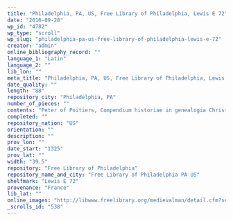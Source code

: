 ```yaml
---
title: "Philadelphia, PA, US, Free Library of Philadelphia, Lewis E 72"
date: "2016-09-28"
wp_id: "4782"
wp_type: "scroll"
wp_slug: "philadelphia-pa-us-free-library-of-philadelphia-lewis-e-72"
creator: "admin"
online_bibliography_record: ""
language_1: "Latin"
language_2: ""
lib_lon: ""
meta_title: "Philadelphia, PA, US, Free Library of Philadelphia, Lewis E 72"
date_quality: ""
length: "88"
repository_city: "Philadelphia, PA"
number_of_pieces: ""
contents: "Peter of Poitiers, Compendium historiae in genealogia Christi with treatise on the Candelabra."
completed: ""
repository_nation: "US"
orientation: ""
description: ""
prov_lon: ""
date_start: "1325"
prov_lat: ""
width: "39.5"
repository: "Free Library of Philadelphia"
repository_name_and_city: "Free Library of Philadelphia PA US"
shelfmark: "Lewis E 72"
provenance: "France"
lib_lat: ""
online_images: "http://libwww.freelibrary.org/medievalman/detail.cfm?searchKey=3225685800&ItemID=mca0720001"
_scrolls_id: "538"
---
```




